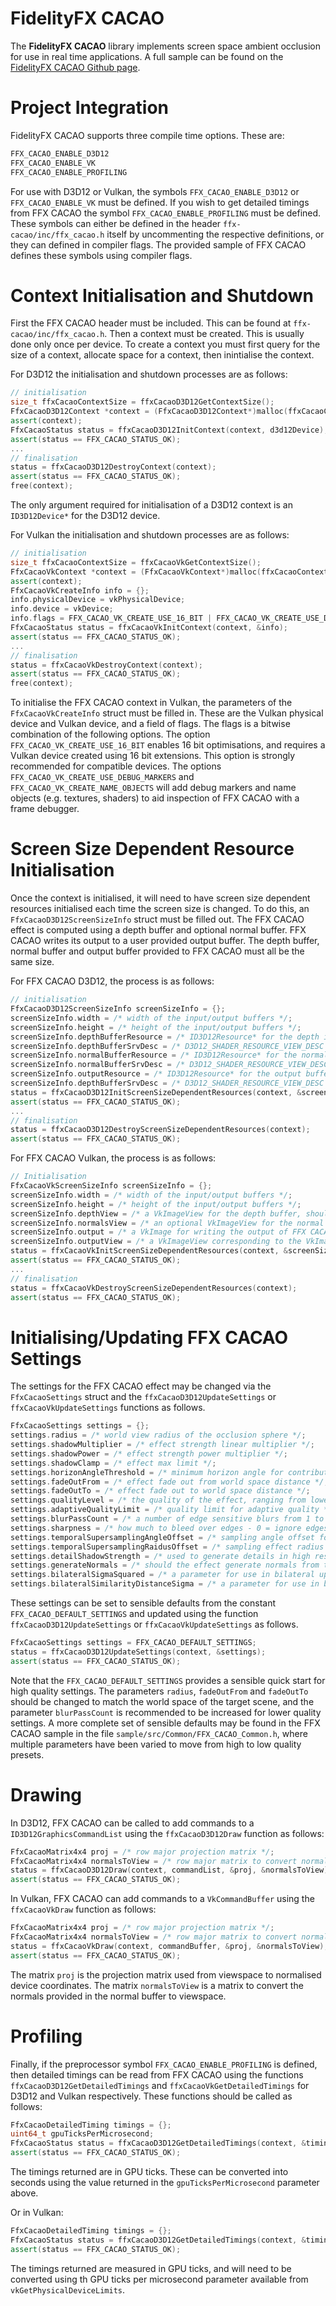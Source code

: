 # FidelityFX CACAO

The **FidelityFX CACAO** library implements screen space ambient occlusion for use in real time applications. A full sample can be found on the [FidelityFX CACAO Github page](https://github.com/GPUOpen-Effects/FidelityFX-CACAO).

# Project Integration

FidelityFX CACAO supports three compile time options. These are:

```C++
FFX_CACAO_ENABLE_D3D12
FFX_CACAO_ENABLE_VK
FFX_CACAO_ENABLE_PROFILING
```

For use with D3D12 or Vulkan, the symbols `FFX_CACAO_ENABLE_D3D12` or `FFX_CACAO_ENABLE_VK` must be defined. If you wish to get detailed timings from FFX CACAO the symbol `FFX_CACAO_ENABLE_PROFILING` must be defined. These symbols can either be defined in the header `ffx-cacao/inc/ffx_cacao.h` itself by uncommenting the respective definitions, or they can defined in compiler flags. The provided sample of FFX CACAO defines these symbols using compiler flags.

# Context Initialisation and Shutdown

First the FFX CACAO header must be included. This can be found at `ffx-cacao/inc/ffx_cacao.h`. Then a context must be created. This is usually done only once per device. To create a context you must first query for the size of a context, allocate space for a context, then inintialise the context.


For D3D12 the initialisation and shutdown processes are as follows:

```C++
// initialisation
size_t ffxCacaoContextSize = ffxCacaoD3D12GetContextSize();
FfxCacaoD3D12Context *context = (FfxCacaoD3D12Context*)malloc(ffxCacaoContextSize);
assert(context);
FfxCacaoStatus status = ffxCacaoD3D12InitContext(context, d3d12Device);
assert(status == FFX_CACAO_STATUS_OK);
...
// finalisation
status = ffxCacaoD3D12DestroyContext(context);
assert(status == FFX_CACAO_STATUS_OK);
free(context);
```

The only argument required for initialisation of a D3D12 context is an `ID3D12Device*` for the D3D12 device.

For Vulkan the initialisation and shutdown processes are as follows:

```C++
// initialisation
size_t ffxCacaoContextSize = ffxCacaoVkGetContextSize();
FfxCacaoVkContext *context = (FfxCacaoVkContext*)malloc(ffxCacaoContextSize);
assert(context);
FfxCacaoVkCreateInfo info = {};
info.physicalDevice = vkPhysicalDevice;
info.device = vkDevice;
info.flags = FFX_CACAO_VK_CREATE_USE_16_BIT | FFX_CACAO_VK_CREATE_USE_DEBUG_MARKERS | FFX_CACAO_VK_CREATE_NAME_OBJECTS;
FfxCacaoStatus status = ffxCacaoVkInitContext(context, &info);
assert(status == FFX_CACAO_STATUS_OK);
...
// finalisation
status = ffxCacaoVkDestroyContext(context);
assert(status == FFX_CACAO_STATUS_OK);
free(context);
```

To initialise the FFX CACAO context in Vulkan, the parameters of the `FfxCacaoVkCreateInfo` struct must be filled in. These are the Vulkan physical device and Vulkan device, and a field of flags. The flags is a bitwise combination of the following options. The option `FFX_CACAO_VK_CREATE_USE_16_BIT` enables 16 bit optimisations, and requires a Vulkan device created using 16 bit extensions. This option is strongly recommended for compatible devices. The options `FFX_CACAO_VK_CREATE_USE_DEBUG_MARKERS` and `FFX_CACAO_VK_CREATE_NAME_OBJECTS` will add debug markers and name objects (e.g. textures, shaders) to aid inspection of FFX CACAO with a frame debugger.

# Screen Size Dependent Resource Initialisation

Once the context is initialised, it will need to have screen size dependent resources initialised each time the screen size is changed. To do this, an `FfxCacaoD3D12ScreenSizeInfo` struct must be filled out. The FFX CACAO effect is computed using a depth buffer and optional normal buffer. FFX CACAO writes its output to a user provided output buffer. The depth buffer, normal buffer and output buffer provided to FFX CACAO must all be the same size.


For FFX CACAO D3D12, the process is as follows:

```C++
// initialisation
FfxCacaoD3D12ScreenSizeInfo screenSizeInfo = {};
screenSizeInfo.width = /* width of the input/output buffers */;
screenSizeInfo.height = /* height of the input/output buffers */;
screenSizeInfo.depthBufferResource = /* ID3D12Resource* for the depth input buffer */;
screenSizeInfo.depthBufferSrvDesc = /* D3D12_SHADER_RESOURCE_VIEW_DESC for the depth input buffer */;
screenSizeInfo.normalBufferResource = /* ID3D12Resource* for the normal input buffer - or NULL if none shall be provided */;
screenSizeInfo.normalBufferSrvDesc = /* D3D12_SHADER_RESOURCE_VIEW_DESC for the normal input buffer */;
screenSizeInfo.outputResource = /* ID3D12Resource* for the output buffer */;
screenSizeInfo.depthBufferSrvDesc = /* D3D12_SHADER_RESOURCE_VIEW_DESC for the depth output */;
status = ffxCacaoD3D12InitScreenSizeDependentResources(context, &screenSizeInfo);
assert(status == FFX_CACAO_STATUS_OK);
...
// finalisation
status = ffxCacaoD3D12DestroyScreenSizeDependentResources(context);
assert(status == FFX_CACAO_STATUS_OK);
```

For FFX CACAO Vulkan, the process is as follows:

```C++
// Initialisation
FfxCacaoVkScreenSizeInfo screenSizeInfo = {};
screenSizeInfo.width = /* width of the input/output buffers */;
screenSizeInfo.height = /* height of the input/output buffers */;
screenSizeInfo.depthView = /* a VkImageView for the depth buffer, should be in layout VK_IMAGE_LAYOUT_SHADER_READ_ONLY_OPTIMAL */;
screenSizeInfo.normalsView = /* an optional VkImageView for the normal buffer (VK_NULL_HANDLE if not provided), should be in layout VK_IMAGE_LAYOUT_SHADER_READ_ONLY_OPTIMAL */;
screenSizeInfo.output = /* a VkImage for writing the output of FFX CACAO */;
screenSizeInfo.outputView = /* a VkImageView corresponding to the VkImage for writing the output of FFX CACAO */;
status = ffxCacaoVkInitScreenSizeDependentResources(context, &screenSizeInfo);
assert(status == FFX_CACAO_STATUS_OK);
...
// finalisation
status = ffxCacaoVkDestroyScreenSizeDependentResources(context);
assert(status == FFX_CACAO_STATUS_OK);
```

# Initialising/Updating FFX CACAO Settings

The settings for the FFX CACAO effect may be changed via the `FfxCacaoSettings` struct and the `ffxCacaoD3D12UpdateSettings` or `ffxCacaoVkUpdateSettings` functions as follows.

```C++
FfxCacaoSettings settings = {};
settings.radius = /* world view radius of the occlusion sphere */;
settings.shadowMultiplier = /* effect strength linear multiplier */;
settings.shadowPower = /* effect strength power multiplier */;
settings.shadowClamp = /* effect max limit */;
settings.horizonAngleThreshold = /* minimum horizon angle for contributions to occlusion to limit self shadowing */
settings.fadeOutFrom = /* effect fade out from world space distance */;
settings.fadeOutTo = /* effect fade out to world space distance */;
settings.qualityLevel = /* the quality of the effect, ranging from lowest to highest (adaptive). This affects the number of samples taken to generate SSAO. */;
settings.adaptiveQualityLimit = /* quality limit for adaptive quality */;
settings.blurPassCount = /* a number of edge sensitive blurs from 1 to 8 to perform after SSAO generation */;
settings.sharpness = /* how much to bleed over edges - 0 = ignore edges, 1 = don't bleed over edges */;
settings.temporalSupersamplingAngleOffset = /* sampling angle offset for temporal super sampling */;
settings.temporalSupersamplingRaidusOffset = /* sampling effect radius offset for temporal super sampling */;
settings.detailShadowStrength = /* used to generate details in high res AO */;
settings.generateNormals = /* should the effect generate normals from the depth buffer or use a provided normal buffer */;
settings.bilateralSigmaSquared = /* a parameter for use in bilateral upsampling. Higher values create more blur to help reduce noise */;
settings.bilateralSimilarityDistanceSigma = /* a parameter for use in bilateral upsampling. Lower values create reduce bluring across edge boundaries */;
```

These settings can be set to sensible defaults from the constant `FFX_CACAO_DEFAULT_SETTINGS` and updated using the function `ffxCacaoD3D12UpdateSettings` or `ffxCacaoVkUpdateSettings` as follows.

```C++
FfxCacaoSettings settings = FFX_CACAO_DEFAULT_SETTINGS;
status = ffxCacaoD3D12UpdateSettings(context, &settings);
assert(status == FFX_CACAO_STATUS_OK);
```

Note that the `FFX_CACAO_DEFAULT_SETTINGS` provides a sensible quick start for high quality settings. The parameters `radius`, `fadeOutFrom` and `fadeOutTo` should
be changed to match the world space of the target scene, and the parameter `blurPassCount` is recommended to be increased for lower quality settings. A more complete
set of sensible defaults may be found in the FFX CACAO sample in the file `sample/src/Common/FFX_CACAO_Common.h`, where multiple parameters have been varied to move
from high to low quality presets.

# Drawing

In D3D12, FFX CACAO can be called to add commands to a `ID3D12GraphicsCommandList` using the `ffxCacaoD3D12Draw` function as follows:

```C++
FfxCacaoMatrix4x4 proj = /* row major projection matrix */;
FfxCacaoMatrix4x4 normalsToView = /* row major matrix to convert normals to viewspace */
status = ffxCacaoD3D12Draw(context, commandList, &proj, &normalsToView);
assert(status == FFX_CACAO_STATUS_OK);
```

In Vulkan, FFX CACAO can add commands to a `VkCommandBuffer` using the `ffxCacaoVkDraw` function as follows:

```C++
FfxCacaoMatrix4x4 proj = /* row major projection matrix */;
FfxCacaoMatrix4x4 normalsToView = /* row major matrix to convert normals to viewspace */
status = ffxCacaoVkDraw(context, commandBuffer, &proj, &normalsToView);
assert(status == FFX_CACAO_STATUS_OK);
```

The matrix `proj` is the projection matrix used from viewspace to normalised device coordinates. The matrix `normalsToView` is a matrix to convert the normals provided in the normal buffer to viewspace.

# Profiling

Finally, if the preprocessor symbol `FFX_CACAO_ENABLE_PROFILING` is defined, then detailed timings can be read from FFX CACAO using the functions `ffxCacaoD3D12GetDetailedTimings` and `ffxCacaoVkGetDetailedTimings` for D3D12 and Vulkan respectively. These functions should be called as follows:

```C++
FfxCacaoDetailedTiming timings = {};
uint64_t gpuTicksPerMicrosecond;
FfxCacaoStatus status = ffxCacaoD3D12GetDetailedTimings(context, &timings, &gpuTicksPerMicrosecond);
assert(status == FFX_CACAO_STATUS_OK);
```

The timings returned are in GPU ticks. These can be converted into seconds using the value returned in the `gpuTicksPerMicrosecond` parameter above.

Or in Vulkan:

```C++
FfxCacaoDetailedTiming timings = {};
FfxCacaoStatus status = ffxCacaoD3D12GetDetailedTimings(context, &timings);
assert(status == FFX_CACAO_STATUS_OK);
```

The timings returned are measured in GPU ticks, and will need to be converted using th GPU ticks per microsecond parameter available from `vkGetPhysicalDeviceLimits`.
